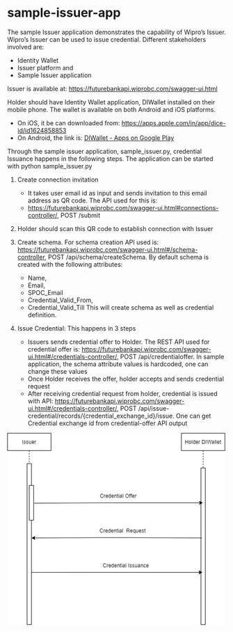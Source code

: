 # sample-issuer-app
The sample Issuer application demonstrates the capability of Wipro’s Issuer. Wipro’s Issuer can be used to issue credential. Different stakeholders involved are:
- Identity Wallet 
- Issuer platform and
- Sample Issuer application

Issuer is available at: https://futurebankapi.wiprobc.com/swagger-ui.html 

Holder should have Identity Wallet application, DIWallet installed on their mobile phone. The wallet is available on both Android and iOS platforms.
- On iOS, it be can downloaded from: https://apps.apple.com/in/app/dice-id/id1624858853
- On Android, the link is: [DIWallet - Apps on Google Play](https://play.google.com/store/apps/details?id=com.diwallet1)

Through the sample issuer application, sample_issuer.py, credential Issuance happens in the following steps. The application can be started with python sample_issuer.py
1.	Create connection invitation
     -	It takes user email id as input and sends invitation  to this email address as QR code. The API used for this is: 
     -	https://futurebankapi.wiprobc.com/swagger-ui.html#connections-controller/, POST /submit
2.	Holder should scan this   QR code to establish connection with Issuer
3.	Create schema. For schema creation API used is: https://futurebankapi.wiprobc.com/swagger-ui.html#/schema-controller, POST /api/schema/createSchema. By default schema is created with the following attributes:
    - Name,
    - Email,
    - SPOC_Email
    - Credential_Valid_From,
    - Credential_Valid_Till
 This will create schema as well as credential definition.
   
4. Issue Credential: This happens in 3 steps
   - Issuers sends credential offer to Holder. The REST API used for credential offer is: https://futurebankapi.wiprobc.com/swagger-ui.html#/credentials-controller/, POST
/api/credentialoffer. In sample application, the schema attribute values is hardcoded, one can change these values  
   - Once Holder receives the offer, holder accepts and sends credential request 
   - After receiving credential request from holder, credential is issued with API: https://futurebankapi.wiprobc.com/swagger-ui.html#/credentials-controller/, POST /api/issue-credential/records/{credential_exchange_id}/issue. One can get Credential exchange id from credential-offer API output <br>
   
![Issue Credential Flow](diagrams/cred_iss_seq.jpg)
